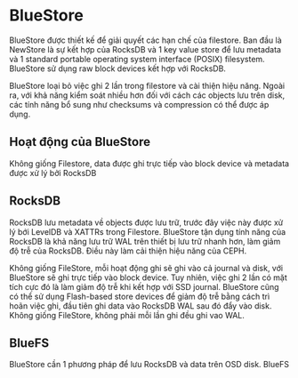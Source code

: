 # BlueStore

BlueStore được thiết kế để giải quyết các hạn chế của filestore. Ban đầu là NewStore là sự kết hợp của RocksDB và 1 key value store để lưu metadata và 1 standard portable operating system interface (POSIX) filesystem. BlueStore sử dụng raw block devices kết hợp với RocksDB.

BlueStore loại bỏ việc ghi 2 lần trong filestore và cài thiện hiệu năng. Ngoài ra, với khả năng kiểm soát nhiều hơn đối với cách các objects lưu trên disk, các tính năng bổ sung như checksums và compression có thể được áp dụng.

## Hoạt động của BlueStore

Không giống Filestore, data được ghi trực tiếp vào block device và metadata được xử lý bởi RocksDB

## RocksDB

RocksDB lưu metadata về objects được lưu trữ, trước đây việc này được xử lý bới LevelDB và XATTRs trong Filestore. BlueStore tận dụng tính năng của RocksDB là khả năng lưu trữ WAL trên thiết bị lưu trữ nhanh hơn, làm giảm độ trễ của RocksDB. Điều này làm cải thiện hiệu năng của CEPH.

Không giống FileStore, mỗi hoạt động ghi sẽ ghi vào cả journal và disk, với BlueStore sẽ ghi trực tiếp vào block device. Tuy nhiên, việc ghi 2 lần có mặt tích cực đó là làm giảm độ trễ khi kết hợp với SSD journal. BlueStore cũng có thể sử dụng Flash-based store devices để giảm độ trễ bằng cách trì hoãn việc ghi, đầu tiên ghi data vào RocksDB WAL sau đó đẩy vào disk. Không giống FileStore, không phải mỗi lần ghi đều ghi vao WAL.

## BlueFS
BlueStore cần 1 phương pháp để lưu RocksDB và data trên OSD disk. BlueFS 
